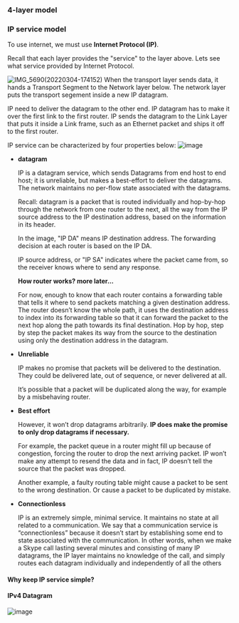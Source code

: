 ### 4-layer model

### IP service model
To use internet, we must use **Internet Protocol (IP)**.

Recall that each layer provides the "service" to the layer above. Lets see what service provided by Internet Protocol.

![IMG_5690(20220304-174152)](https://user-images.githubusercontent.com/72336341/156739313-40d79901-b74a-457d-a55e-a7c6051a8591.PNG)
When the transport layer sends data, it hands a Transport Segment to the Network layer below. The network layer puts the transport segement inside a new IP datagram. 

IP need to deliver the datagram to the other end. 
IP datagram has to make it over the first link to the first router. IP sends the datagram to the Link Layer that puts it inside a Link frame, such as an Ethernet packet and ships it off to the first router.

IP service can be characterized by four properties below:
![image](https://user-images.githubusercontent.com/72336341/156741612-b6025903-3c27-4af0-a3b4-a7ceb03db884.png)

* **datagram**

  IP is a datagram service, which sends Datagrams from end host to end host; it is unreliable, but makes a best-effort to deliver the datagrams. The network maintains no per-flow state associated with the datagrams.

  Recall: datagram is a packet that is routed individually and hop-by-hop through the network from one router to the next, all the way from the IP source address to the IP destination address, based on the information in its header. 

  In the image, "IP DA" means IP destination address. The forwarding decision at each router is based on the IP DA.

  IP source address, or "IP SA" indicates where the packet came from, so the receiver knows where to send any response.

  **How router works? more later...**

  For now, enough to know that each router contains a forwarding table that tells it where to send packets matching a given destination address. The router doesn’t know the whole path, it uses the destination address to index into its forwarding table so that it can forward the packet to the next hop along the path towards its final destination. Hop by hop, step by step the packet makes its way from the source to the destination using only the destination address in the datagram.

* **Unreliable**

  IP makes no promise that packets will be delivered to the destination. They could be delivered late, out of sequence, or never delivered at all. 

  It’s possible that a packet will be duplicated along the way, for example by a misbehaving router. 
* **Best effort**

  However, it won’t drop datagrams arbitrarily. **IP does make the promise to only drop datagrams if necessary.**

  For example, the packet queue in a router might fill up because of congestion, forcing the router to drop the next arriving packet. IP won’t make any attempt to resend the data and in fact, IP doesn’t tell the source that the packet was dropped.
  
  Another example, a faulty routing table might cause a packet to be sent to the wrong destination. Or cause a packet to be duplicated by mistake.
  
* **Connectionless**

  IP is an extremely simple, minimal service. It maintains no state at all related to a communication. We say that a communication service is “connectionless” because it doesn’t start by establishing some end to state associated with the communication. In other words, when we make a Skype call lasting several minutes and consisting of many IP datagrams, the IP layer maintains no knowledge of the call, and simply routes each datagram individually and independently of all the others
#### Why keep IP service simple?
 


#### IPv4 Datagram

![image](https://user-images.githubusercontent.com/72336341/156746310-7aa80332-18d8-49f1-8337-02cbc0724a41.png)













